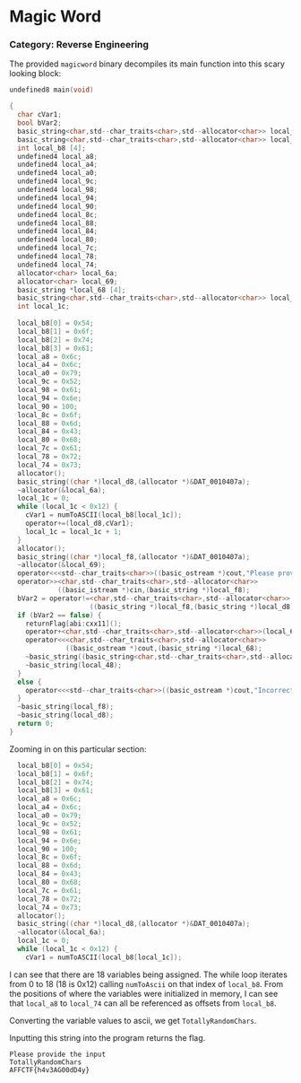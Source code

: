 # Magic Word
### Category: Reverse Engineering

The provided `magicword` binary decompiles its main function into this scary looking block:

```c
undefined8 main(void)

{
  char cVar1;
  bool bVar2;
  basic_string<char,std--char_traits<char>,std--allocator<char>> local_f8 [32];
  basic_string<char,std--char_traits<char>,std--allocator<char>> local_d8 [32];
  int local_b8 [4];
  undefined4 local_a8;
  undefined4 local_a4;
  undefined4 local_a0;
  undefined4 local_9c;
  undefined4 local_98;
  undefined4 local_94;
  undefined4 local_90;
  undefined4 local_8c;
  undefined4 local_88;
  undefined4 local_84;
  undefined4 local_80;
  undefined4 local_7c;
  undefined4 local_78;
  undefined4 local_74;
  allocator<char> local_6a;
  allocator<char> local_69;
  basic_string *local_68 [4];
  basic_string<char,std--char_traits<char>,std--allocator<char>> local_48 [44];
  int local_1c;
  
  local_b8[0] = 0x54;
  local_b8[1] = 0x6f;
  local_b8[2] = 0x74;
  local_b8[3] = 0x61;
  local_a8 = 0x6c;
  local_a4 = 0x6c;
  local_a0 = 0x79;
  local_9c = 0x52;
  local_98 = 0x61;
  local_94 = 0x6e;
  local_90 = 100;
  local_8c = 0x6f;
  local_88 = 0x6d;
  local_84 = 0x43;
  local_80 = 0x68;
  local_7c = 0x61;
  local_78 = 0x72;
  local_74 = 0x73;
  allocator();
  basic_string((char *)local_d8,(allocator *)&DAT_0010407a);
  ~allocator(&local_6a);
  local_1c = 0;
  while (local_1c < 0x12) {
    cVar1 = numToASCII(local_b8[local_1c]);
    operator+=(local_d8,cVar1);
    local_1c = local_1c + 1;
  }
  allocator();
  basic_string((char *)local_f8,(allocator *)&DAT_0010407a);
  ~allocator(&local_69);
  operator<<<std--char_traits<char>>((basic_ostream *)cout,"Please provide the input\n");
  operator>><char,std--char_traits<char>,std--allocator<char>>
            ((basic_istream *)cin,(basic_string *)local_f8);
  bVar2 = operator!=<char,std--char_traits<char>,std--allocator<char>>
                    ((basic_string *)local_f8,(basic_string *)local_d8);
  if (bVar2 == false) {
    returnFlag[abi:cxx11]();
    operator+<char,std--char_traits<char>,std--allocator<char>>(local_68,(char *)local_48);
    operator<<<char,std--char_traits<char>,std--allocator<char>>
              ((basic_ostream *)cout,(basic_string *)local_68);
    ~basic_string((basic_string<char,std--char_traits<char>,std--allocator<char>> *)local_68);
    ~basic_string(local_48);
  }
  else {
    operator<<<std--char_traits<char>>((basic_ostream *)cout,"Incorrect Input\n");
  }
  ~basic_string(local_f8);
  ~basic_string(local_d8);
  return 0;
}
```

Zooming in on this particular section:

```c
  local_b8[0] = 0x54;
  local_b8[1] = 0x6f;
  local_b8[2] = 0x74;
  local_b8[3] = 0x61;
  local_a8 = 0x6c;
  local_a4 = 0x6c;
  local_a0 = 0x79;
  local_9c = 0x52;
  local_98 = 0x61;
  local_94 = 0x6e;
  local_90 = 100;
  local_8c = 0x6f;
  local_88 = 0x6d;
  local_84 = 0x43;
  local_80 = 0x68;
  local_7c = 0x61;
  local_78 = 0x72;
  local_74 = 0x73;
  allocator();
  basic_string((char *)local_d8,(allocator *)&DAT_0010407a);
  ~allocator(&local_6a);
  local_1c = 0;
  while (local_1c < 0x12) {
    cVar1 = numToASCII(local_b8[local_1c]);
```

I can see that there are 18 variables being assigned. The while loop iterates from 0 to 18 (18 is 0x12) calling `numToAscii` on that index of `local_b8`. From the positions of where the variables were initialized in memory, I can see that `local_a8` to `local_74` can all be referenced as offsets from `local_b8`.

Converting the variable values to ascii, we get `TotallyRandomChars`. 

Inputting this string into the program returns the flag.
```
Please provide the input
TotallyRandomChars
AFFCTF{h4v3AG00dD4y}
```